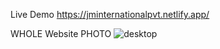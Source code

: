 Live Demo
https://jminternationalpvt.netlify.app/

WHOLE Website PHOTO
![desktop](https://github.com/user-attachments/assets/90731a33-bbc8-4536-817c-f8e58cfb032c)
